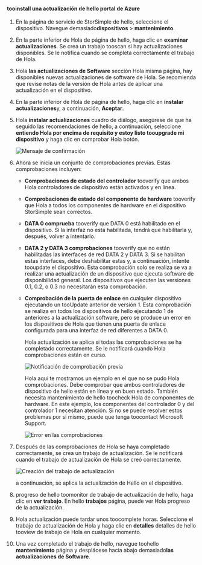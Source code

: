 <!--author=alkohli last changed: 02/06/17-->

#### <a name="tooinstall-an-update-from-hello-azure-portal"></a>tooinstall una actualización de hello portal de Azure

1. En la página de servicio de StorSimple de hello, seleccione el dispositivo. Navegue demasiado**dispositivos** > **mantenimiento**.
2. En la parte inferior de Hola de página de hello, haga clic en **examinar actualizaciones**. Se crea un trabajo tooscan si hay actualizaciones disponibles. Se le notifica cuando se completa correctamente el trabajo de Hola.
3. Hola **las actualizaciones de Software** sección Hola misma página, hay disponibles nuevas actualizaciones de software de Hola. Se recomienda que revise notas de la versión de Hola antes de aplicar una actualización en el dispositivo.
4. En la parte inferior de Hola de página de hello, haga clic en **instalar actualizaciones**y, a continuación, **Aceptar**.
5. Hola **instalar actualizaciones** cuadro de diálogo, asegúrese de que ha seguido las recomendaciones de hello, a continuación, seleccione **entiendo Hola por encima de requisito y estoy listo tooupgrade mi dispositivo** y haga clic en comprobar Hola botón.
   
    ![Mensaje de confirmación](./media/storsimple-install-update2-via-portal/InstallUpdate12_2M.png)
6. Ahora se inicia un conjunto de comprobaciones previas. Estas comprobaciones incluyen:
   
   * **Comprobaciones de estado del controlador** tooverify que ambos Hola controladores de dispositivo están activados y en línea.
   * **Comprobaciones de estado del componente de hardware** tooverify que Hola a todos los componentes de hardware en el dispositivo StorSimple sean correctos.
   * **DATA 0 comprueba** tooverify que DATA 0 está habilitado en el dispositivo. Si la interfaz no está habilitada, tendrá que habilitarla y, después, volver a intentarlo.
   * **DATA 2 y DATA 3 comprobaciones** tooverify que no están habilitadas las interfaces de red DATA 2 y DATA 3. Si se habilitan estas interfaces, debe deshabilitar estas y, a continuación, intente tooupdate el dispositivo. Esta comprobación solo se realiza se va a realizar una actualización de un dispositivo que ejecuta software de disponibilidad general. Los dispositivos que ejecuten las versiones 0.1, 0.2, o 0.3 no necesitarán esta comprobación.
   * **Comprobación de la puerta de enlace** en cualquier dispositivo ejecutando un tooUpdate anterior de versión 1. Esta comprobación se realiza en todos los dispositivos de hello ejecutando 1 de anteriores a la actualización software, pero se produce un error en los dispositivos de Hola que tienen una puerta de enlace configurada para una interfaz de red diferentes a DATA 0.
     
     Hola actualización se aplica si todas las comprobaciones se ha completado correctamente. Se le notificará cuando Hola comprobaciones están en curso.
     
     ![Notificación de comprobación previa](./media/storsimple-install-update2-via-portal/InstallUpdate12_3M.png)
     
     Hola aquí te mostramos un ejemplo en el que no se pudo Hola comprobaciones. Debe comprobar que ambos controladores de dispositivo de hello están en línea y en buen estado. También necesita mantenimiento de hello toocheck Hola de componentes de hardware. En este ejemplo, los componentes del controlador 0 y del controlador 1 necesitan atención. Si no se puede resolver estos problemas por sí mismo, puede que tenga toocontact Microsoft Support.
     
       ![Error en las comprobaciones](./media/storsimple-install-update2-via-portal/HCS_PreUpgradeChecksFailed-include.png)
7. Después de las comprobaciones de Hola se haya completado correctamente, se crea un trabajo de actualización. Se le notificará cuando el trabajo de actualización de Hola se creó correctamente.
   
    ![Creación del trabajo de actualización](./media/storsimple-install-update2-via-portal/InstallUpdate12_44M.png)
   
    a continuación, se aplica la actualización de Hello en el dispositivo.
    
8. progreso de hello toomonitor de trabajo de actualización de hello, haga clic en **ver trabajo**. En hello **trabajos** página, puede ver Hola progreso de la actualización.
9. Hola actualización puede tardar unos toocomplete horas. Seleccione el trabajo de actualización de Hola y haga clic en **detalles** detalles de hello tooview de trabajo de Hola en cualquier momento.
10. Una vez completado el trabajo de hello, navegue toohello **mantenimiento** página y desplácese hacia abajo demasiado**las actualizaciones de Software**.

